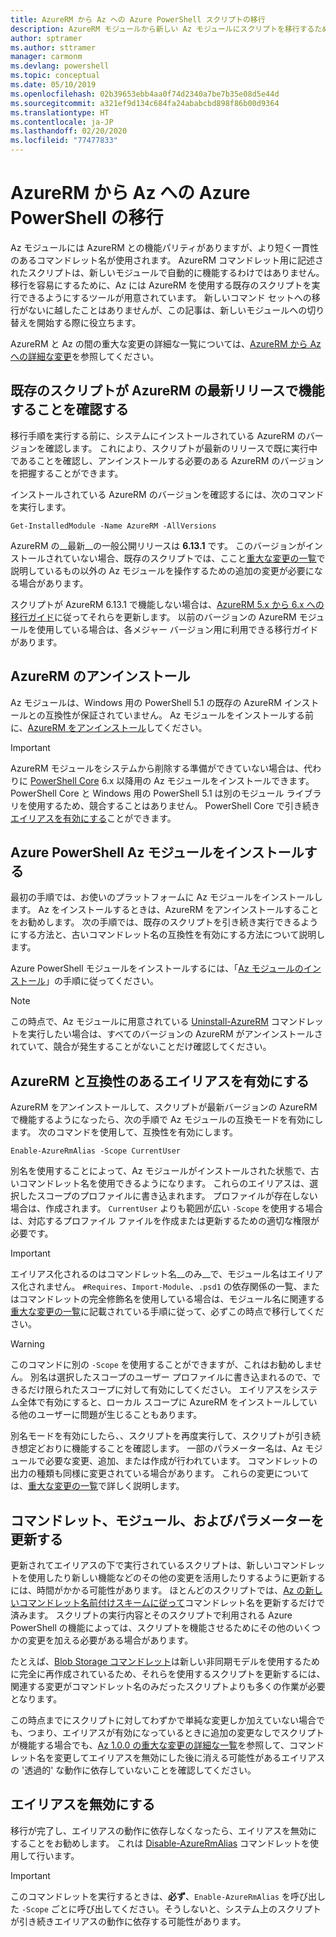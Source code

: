 ```yaml
---
title: AzureRM から Az への Azure PowerShell スクリプトの移行
description: AzureRM モジュールから新しい Az モジュールにスクリプトを移行するための手順とツールについて説明します。
author: sptramer
ms.author: sttramer
manager: carmonm
ms.devlang: powershell
ms.topic: conceptual
ms.date: 05/10/2019
ms.openlocfilehash: 02b39653ebb4aa0f74d2340a7be7b35e08d5e44d
ms.sourcegitcommit: a321ef9d134c684fa24ababcbd898f86b00d9364
ms.translationtype: HT
ms.contentlocale: ja-JP
ms.lasthandoff: 02/20/2020
ms.locfileid: "77477833"
---
```

# <a name="migrate-azure-powershell-from-azurerm-to-az"></a>AzureRM から Az への Azure PowerShell の移行

Az モジュールには AzureRM との機能パリティがありますが、より短く一貫性のあるコマンドレット名が使用されます。
AzureRM コマンドレット用に記述されたスクリプトは、新しいモジュールで自動的に機能するわけではありません。 移行を容易にするために、Az には AzureRM を使用する既存のスクリプトを実行できるようにするツールが用意されています。 新しいコマンド セットへの移行がないに越したことはありませんが、この記事は、新しいモジュールへの切り替えを開始する際に役立ちます。

AzureRM と Az の間の重大な変更の詳細な一覧については、[AzureRM から Az への詳細な変更](migrate-az-1.0.0.md)を参照してください。

## <a name="ensure-existing-scripts-work-with-the-latest-azurerm-release"></a>既存のスクリプトが AzureRM の最新リリースで機能することを確認する

移行手順を実行する前に、システムにインストールされている AzureRM のバージョンを確認します。 これにより、スクリプトが最新のリリースで既に実行中であることを確認し、アンインストールする必要のある AzureRM のバージョンを把握することができます。

インストールされている AzureRM のバージョンを確認するには、次のコマンドを実行します。

```powershell-interactive
Get-InstalledModule -Name AzureRM -AllVersions
```

AzureRM の__最新__の一般公開リリースは __6.13.1__ です。 このバージョンがインストールされていない場合、既存のスクリプトでは、ここと[重大な変更の一覧](migrate-az-1.0.0.md)で説明しているもの以外の Az モジュールを操作するための追加の変更が必要になる場合があります。

スクリプトが AzureRM 6.13.1 で機能しない場合は、[AzureRM 5.x から 6.x への移行ガイド](/powershell/azure/azurerm/migration-guide.6.0.0)に従ってそれらを更新します。
以前のバージョンの AzureRM モジュールを使用している場合は、各メジャー バージョン用に利用できる移行ガイドがあります。

## <a name="uninstall-azurerm"></a>AzureRM のアンインストール

Az モジュールは、Windows 用の PowerShell 5.1 の既存の AzureRM インストールとの互換性が保証されていません。 Az モジュールをインストールする前に、[AzureRM をアンインストール](/powershell/azure/uninstall-az-ps#uninstall-the-azurerm-module)してください。

> [!IMPORTANT]
>
> AzureRM モジュールをシステムから削除する準備ができていない場合は、代わりに [PowerShell Core](/powershell/scripting/install/installing-powershell-core-on-windows) 6.x 以降用の Az モジュールをインストールできます。 PowerShell Core と Windows 用の PowerShell 5.1 は別のモジュール ライブラリを使用するため、競合することはありません。 PowerShell Core で引き続き[エイリアスを有効にする](#enable-azurerm-compatibility-aliases)ことができます。

## <a name="install-the-azure-powershell-az-module"></a>Azure PowerShell Az モジュールをインストールする

最初の手順では、お使いのプラットフォームに Az モジュールをインストールします。 Az をインストールするときは、AzureRM をアンインストールすることをお勧めします。 次の手順では、既存のスクリプトを引き続き実行できるようにする方法と、古いコマンドレット名の互換性を有効にする方法について説明します。

Azure PowerShell モジュールをインストールするには、「[Az モジュールのインストール](install-az-ps.md)」の手順に従ってください。

> [!NOTE]
> この時点で、Az モジュールに用意されている [Uninstall-AzureRM](/powershell/module/az.accounts/uninstall-azurerm) コマンドレットを実行したい場合は、すべてのバージョンの AzureRM がアンインストールされていて、競合が発生することがないことだけ確認してください。

## <a name="enable-azurerm-compatibility-aliases"></a>AzureRM と互換性のあるエイリアスを有効にする

AzureRM をアンインストールして、スクリプトが最新バージョンの AzureRM で機能するようになったら、次の手順で Az モジュールの互換モードを有効にします。 次のコマンドを使用して、互換性を有効にします。

```powershell-interactive
Enable-AzureRmAlias -Scope CurrentUser
```

別名を使用することによって、Az モジュールがインストールされた状態で、古いコマンドレット名を使用できるようになります。 これらのエイリアスは、選択したスコープのプロファイルに書き込まれます。 プロファイルが存在しない場合は、作成されます。
`CurrentUser` よりも範囲が広い `-Scope` を使用する場合は、対応するプロファイル ファイルを作成または更新するための適切な権限が必要です。

> [!IMPORTANT]
> エイリアス化されるのはコマンドレット名__のみ__で、モジュール名はエイリアス化されません。 `#Requires`、`Import-Module`、`.psd1` の依存関係の一覧、またはコマンドレットの完全修飾名を使用している場合は、モジュール名に関連する[重大な変更の一覧](migrate-az-1.0.0.md)に記載されている手順に従って、必ずこの時点で移行してください。

> [!WARNING]
>
> このコマンドに別の `-Scope` を使用することができますが、これはお勧めしません。 別名は選択したスコープのユーザー プロファイルに書き込まれるので、できるだけ限られたスコープに対して有効にしてください。 エイリアスをシステム全体で有効にすると、ローカル スコープに AzureRM をインストールしている他のユーザーに問題が生じることもあります。

別名モードを有効にしたら、、スクリプトを再度実行して、スクリプトが引き続き想定どおりに機能することを確認します。
一部のパラメーター名は、Az モジュールで必要な変更、追加、または作成が行われています。 コマンドレットの出力の種類も同様に変更されている場合があります。 これらの変更については、[重大な変更の一覧](migrate-az-1.0.0.md)で詳しく説明します。

## <a name="update-cmdlets-modules-and-parameters"></a>コマンドレット、モジュール、およびパラメーターを更新する

更新されてエイリアスの下で実行されているスクリプトは、新しいコマンドレットを使用したり新しい機能などのその他の変更を活用したりするように更新するには、時間がかかる可能性があります。 ほとんどのスクリプトでは、[Az の新しいコマンドレット名前付けスキームに従って](migrate-az-1.0.0.md#cmdlet-noun-prefix-changes)コマンドレット名を更新するだけで済みます。 スクリプトの実行内容とそのスクリプトで利用される Azure PowerShell の機能によっては、スクリプトを機能させるためにその他のいくつかの変更を加える必要がある場合があります。

たとえば、[Blob Storage コマンドレット](migrate-az-1.0.0.md#azstorage-previously-azurestorage-and-azurermstorage)は新しい非同期モデルを使用するために完全に再作成されているため、それらを使用するスクリプトを更新するには、関連する変更がコマンドレット名のみだったスクリプトよりも多くの作業が必要となります。

この時点までにスクリプトに対してわずかで単純な変更しか加えていない場合でも、つまり、エイリアスが有効になっているときに追加の変更なしでスクリプトが機能する場合でも、[Az 1.0.0 の重大な変更の詳細な一覧](migrate-az-1.0.0.md)を参照して、コマンドレット名を変更してエイリアスを無効にした後に消える可能性があるエイリアスの '透過的' な動作に依存していないことを確認してください。

## <a name="disable-aliases"></a>エイリアスを無効にする

移行が完了し、エイリアスの動作に依存しなくなったら、エイリアスを無効にすることをお勧めします。 これは [Disable-AzureRmAlias](/powershell/module/az.accounts/disable-azurermalias) コマンドレットを使用して行います。

> [!IMPORTANT]
> このコマンドレットを実行するときは、__必ず__、`Enable-AzureRmAlias` を呼び出した `-Scope` ごとに呼び出してください。そうしないと、システム上のスクリプトが引き続きエイリアスの動作に依存する可能性があります。
